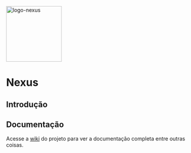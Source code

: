<img src="https://github.com/user-attachments/assets/609a5f49-1d8c-4dfa-9fcd-6c1e85f495af" alt="logo-nexus" height="150">

# Nexus

## Introdução

## Documentação

Acesse a [wiki](https://github.com/therapies-love-kids/nexus/wiki) do projeto para ver a documentação completa entre outras coisas.
